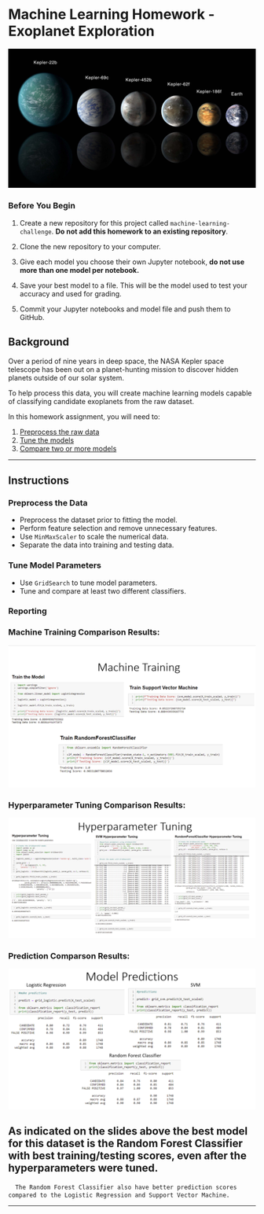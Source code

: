 # Machine Learning Homework - Exoplanet Exploration

![exoplanets.jpg](Instructions/Images/exoplanets.jpg)

### Before You Begin

1. Create a new repository for this project called `machine-learning-challenge`. **Do not add this homework to an existing repository**.

2. Clone the new repository to your computer.

3. Give each model you choose their own Jupyter notebook, **do not use more than one model per notebook.**

4. Save your best model to a file. This will be the model used to test your accuracy and used for grading.

5. Commit your Jupyter notebooks and model file and push them to GitHub.

## Background

Over a period of nine years in deep space, the NASA Kepler space telescope has been out on a planet-hunting mission to discover hidden planets outside of our solar system.

To help process this data, you will create machine learning models capable of classifying candidate exoplanets from the raw dataset.

In this homework assignment, you will need to:

1. [Preprocess the raw data](#Preprocessing)
2. [Tune the models](#Tune-Model-Parameters)
3. [Compare two or more models](#Evaluate-Model-Performance)

- - -

## Instructions

### Preprocess the Data

* Preprocess the dataset prior to fitting the model.
* Perform feature selection and remove unnecessary features.
* Use `MinMaxScaler` to scale the numerical data.
* Separate the data into training and testing data.

### Tune Model Parameters

* Use `GridSearch` to tune model parameters.
* Tune and compare at least two different classifiers.

### Reporting


### Machine Training Comparison Results:

![MachineTraining.png](Instructions/Images/MachineTraining.png)

### Hyperparameter Tuning Comparison Results:

![HyperTuning.png](Instructions/Images/HyperTuning.png)

### Prediction Comparson Results:

![Predictions.png](Instructions/Images/Predictions.png)

   ## As indicated on the slides above the best model for this dataset is the Random Forest Classifier with best training/testing scores, even after the hyperparameters were tuned. 
      The Random Forest Classifier also have better prediction scores compared to the Logistic Regression and Support Vector Machine.

- - -

